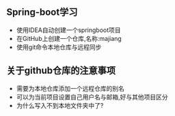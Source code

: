 ## Spring-boot学习
+ 使用IDEA自动创建一个springboot项目
+ 在GitHub上创建一个仓库,名称:majiang
+ 使用git命令本地仓库与远程同步

## 关于github仓库的注意事项
+ 需要为本地仓库添加一个远程仓库的别名
+ 可以为当前项目设置自己用户名与邮箱,好与其他项目区分
+ 为什么写入不到本地文件夹中了?